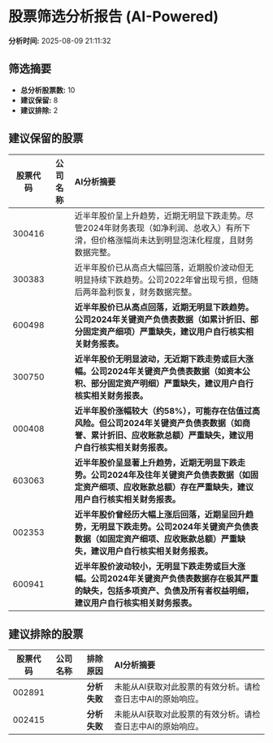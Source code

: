 # 股票筛选分析报告 (AI-Powered)

**分析时间:** 2025-08-09 21:11:32

## 筛选摘要

- **总分析股票数:** 10
- **建议保留:** 8
- **建议排除:** 2

## 建议保留的股票

| 股票代码 | 公司名称 | AI分析摘要 |
|:---:|:---:|:---|
| 300416 |  | 近半年股价呈上升趋势，近期无明显下跌走势。尽管2024年财务表现（如净利润、总收入）有所下滑，但价格涨幅尚未达到明显泡沫化程度，且财务数据完整。 |
| 300383 |  | 近半年股价已从高点大幅回落，近期股价波动但无明显持续下跌趋势。公司2022年曾出现亏损，但随后两年盈利恢复，财务数据完整。 |
| 600498 |  | **近半年股价已从高点回落，近期无明显下跌趋势。公司2024年关键资产负债表数据（如累计折旧、部分固定资产细项）严重缺失，建议用户自行核实相关财务报表。** |
| 300750 |  | **近半年股价无明显波动，无近期下跌走势或巨大涨幅。公司2024年关键资产负债表数据（如资本公积、部分固定资产明细）严重缺失，建议用户自行核实相关财务报表。** |
| 000408 |  | **近半年股价涨幅较大（约58%），可能存在估值过高风险。但公司2024年关键资产负债表数据（如商誉、累计折旧、应收账款总额）严重缺失，建议用户自行核实相关财务报表。** |
| 603063 |  | **近半年股价呈显著上升趋势，近期无明显下跌走势。公司2024年及往年关键资产负债表数据（如固定资产细项、应收账款总额）存在严重缺失，建议用户自行核实相关财务报表。** |
| 002353 |  | **近半年股价曾经历大幅上涨后回落，近期呈回升趋势，无明显下跌走势。公司2024年关键资产负债表数据（如固定资产细项、应收账款总额）严重缺失，建议用户自行核实相关财务报表。** |
| 600941 |  | **近半年股价波动较小，无明显下跌走势或巨大涨幅。公司2024年关键资产负债表数据存在极其严重的缺失，包括多项资产、负债及所有者权益明细，建议用户自行核实相关财务报表。** |

## 建议排除的股票

| 股票代码 | 公司名称 | 排除原因 | AI分析摘要 |
|:---:|:---:|:---:|:---|
| 002891 |  | **分析失败** | 未能从AI获取对此股票的有效分析。请检查日志中AI的原始响应。 |
| 002415 |  | **分析失败** | 未能从AI获取对此股票的有效分析。请检查日志中AI的原始响应。 |

